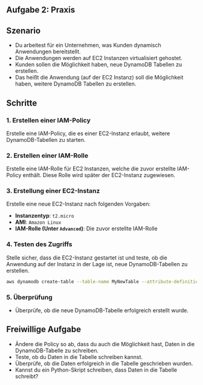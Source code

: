 ## Aufgabe 2: Praxis

## Szenario

- Du arbeitest für ein Unternehmen, was Kunden dynamisch Anwendungen bereitstellt.
- Die Anwendungen werden auf EC2 Instanzen virtualisiert gehostet.
- Kunden sollen die Möglichkeit haben, neue DynamoDB Tabellen zu erstellen.
- Das heißt die Anwendung (auf der EC2 Instanz) soll die Möglichkeit haben, weitere DynamoDB Tabellen zu erstellen.

## Schritte

### 1. Erstellen einer IAM-Policy

Erstelle eine IAM-Policy, die es einer EC2-Instanz erlaubt, weitere DynamoDB-Tabellen zu starten.

### 2. Erstellen einer IAM-Rolle

Erstelle eine IAM-Rolle für EC2 Instanzen, welche die zuvor erstellte IAM-Policy enthält. Diese Rolle wird später der EC2-Instanz zugewiesen.

### 3. Erstellung einer EC2-Instanz

Erstelle eine neue EC2-Instanz nach folgenden Vorgaben:
- **Instanzentyp**: `t2.micro`
- **AMI**: `Amazon Linux`
- **IAM-Rolle (Unter `Advanced`)**: Die zuvor erstellte IAM-Rolle

### 4. Testen des Zugriffs

Stelle sicher, dass die EC2-Instanz gestartet ist und teste, ob die Anwendung auf der Instanz in der Lage ist, neue DynamoDB-Tabellen zu erstellen.

```bash
aws dynamodb create-table --table-name MyNewTable --attribute-definitions AttributeName=ID,AttributeType=S --key-schema AttributeName=ID,KeyType=HASH --provisioned-throughput ReadCapacityUnits=1,WriteCapacityUnits=1
```

### 5. Überprüfung

- Überprüfe, ob die neue DynamoDB-Tabelle erfolgreich erstellt wurde.

## Freiwillige Aufgabe

- Ändere die Policy so ab, dass du auch die Möglichkeit hast, Daten in die DynamoDB-Tabelle zu schreiben.
- Teste, ob du Daten in die Tabelle schreiben kannst.
- Überprüfe, ob die Daten erfolgreich in die Tabelle geschrieben wurden.
- Kannst du ein Python-Skript schreiben, dass Daten in die Tabelle schreibt?

